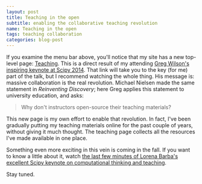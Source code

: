 ```yaml
---
layout: post
title: Teaching in the open
subtitle: enabling the collaborative teaching revolution
name: Teaching in the open
tags: teaching collaboration
categories: blog-post
---
```


If you examine the menu bar above, you'll notice that my site has a new top-level
page: [Teaching](/teaching.html).  This is a direct result of my attending 
[Greg Wilson's inspiring keynote at Scipy 2014](http://www.youtube.com/watch?v=1e26rp6qPbA&t=26m12s).
That link will take you to the key (for me) part of the talk, but I recommend
watching the whole thing.  His message is: massive collaboration is the real
revolution.  Michael Nielsen made the same statement in *Reinventing Discovery*;
here Greg applies this statement to university education, and asks:

> Why don't instructors open-source their teaching materials?

This new page is my own effort to enable that revolution.  In fact, I've been
gradually putting my teaching materials online for the past couple of years, without
giving it much thought.  The teaching page collects all the resources I've made
available in one place.

Something even more exciting in this vein is coming in the fall.  If you want to
know a little about it, watch 
[the last few minutes of Lorena Barba's excellent Scipy keynote on computational thinking and teaching](http://www.youtube.com/watch?v=TWxwKDT88GU&t=56m2s).

Stay tuned.
